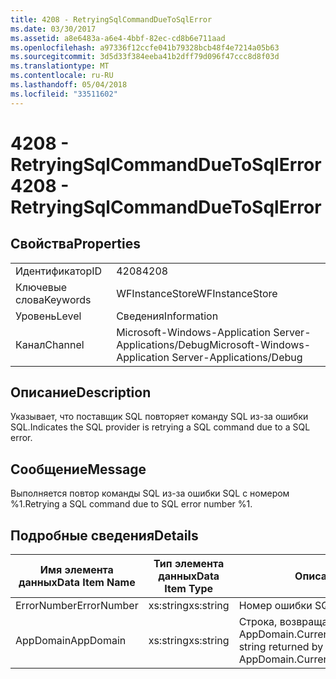 ```yaml
---
title: 4208 - RetryingSqlCommandDueToSqlError
ms.date: 03/30/2017
ms.assetid: a8e6483a-a6e4-4bbf-82ec-cd8b6e711aad
ms.openlocfilehash: a97336f12ccfe041b79328bcb48f4e7214a05b63
ms.sourcegitcommit: 3d5d33f384eeba41b2dff79d096f47ccc8d8f03d
ms.translationtype: MT
ms.contentlocale: ru-RU
ms.lasthandoff: 05/04/2018
ms.locfileid: "33511602"
---
```

# <a name="4208---retryingsqlcommandduetosqlerror"></a><span data-ttu-id="55433-102">4208 - RetryingSqlCommandDueToSqlError</span><span class="sxs-lookup"><span data-stu-id="55433-102">4208 - RetryingSqlCommandDueToSqlError</span></span>
## <a name="properties"></a><span data-ttu-id="55433-103">Свойства</span><span class="sxs-lookup"><span data-stu-id="55433-103">Properties</span></span>  
  
|||  
|-|-|  
|<span data-ttu-id="55433-104">Идентификатор</span><span class="sxs-lookup"><span data-stu-id="55433-104">ID</span></span>|<span data-ttu-id="55433-105">4208</span><span class="sxs-lookup"><span data-stu-id="55433-105">4208</span></span>|  
|<span data-ttu-id="55433-106">Ключевые слова</span><span class="sxs-lookup"><span data-stu-id="55433-106">Keywords</span></span>|<span data-ttu-id="55433-107">WFInstanceStore</span><span class="sxs-lookup"><span data-stu-id="55433-107">WFInstanceStore</span></span>|  
|<span data-ttu-id="55433-108">Уровень</span><span class="sxs-lookup"><span data-stu-id="55433-108">Level</span></span>|<span data-ttu-id="55433-109">Сведения</span><span class="sxs-lookup"><span data-stu-id="55433-109">Information</span></span>|  
|<span data-ttu-id="55433-110">Канал</span><span class="sxs-lookup"><span data-stu-id="55433-110">Channel</span></span>|<span data-ttu-id="55433-111">Microsoft-Windows-Application Server-Applications/Debug</span><span class="sxs-lookup"><span data-stu-id="55433-111">Microsoft-Windows-Application Server-Applications/Debug</span></span>|  
  
## <a name="description"></a><span data-ttu-id="55433-112">Описание</span><span class="sxs-lookup"><span data-stu-id="55433-112">Description</span></span>  
 <span data-ttu-id="55433-113">Указывает, что поставщик SQL повторяет команду SQL из-за ошибки SQL.</span><span class="sxs-lookup"><span data-stu-id="55433-113">Indicates the SQL provider is retrying a SQL command due to a SQL error.</span></span>  
  
## <a name="message"></a><span data-ttu-id="55433-114">Сообщение</span><span class="sxs-lookup"><span data-stu-id="55433-114">Message</span></span>  
 <span data-ttu-id="55433-115">Выполняется повтор команды SQL из-за ошибки SQL с номером %1.</span><span class="sxs-lookup"><span data-stu-id="55433-115">Retrying a SQL command due to SQL error number %1.</span></span>  
  
## <a name="details"></a><span data-ttu-id="55433-116">Подробные сведения</span><span class="sxs-lookup"><span data-stu-id="55433-116">Details</span></span>  
  
|<span data-ttu-id="55433-117">Имя элемента данных</span><span class="sxs-lookup"><span data-stu-id="55433-117">Data Item Name</span></span>|<span data-ttu-id="55433-118">Тип элемента данных</span><span class="sxs-lookup"><span data-stu-id="55433-118">Data Item Type</span></span>|<span data-ttu-id="55433-119">Описание</span><span class="sxs-lookup"><span data-stu-id="55433-119">Description</span></span>|  
|--------------------|--------------------|-----------------|  
|<span data-ttu-id="55433-120">ErrorNumber</span><span class="sxs-lookup"><span data-stu-id="55433-120">ErrorNumber</span></span>|<span data-ttu-id="55433-121">xs:string</span><span class="sxs-lookup"><span data-stu-id="55433-121">xs:string</span></span>|<span data-ttu-id="55433-122">Номер ошибки SQL.</span><span class="sxs-lookup"><span data-stu-id="55433-122">The SQL error number.</span></span>|  
|<span data-ttu-id="55433-123">AppDomain</span><span class="sxs-lookup"><span data-stu-id="55433-123">AppDomain</span></span>|<span data-ttu-id="55433-124">xs:string</span><span class="sxs-lookup"><span data-stu-id="55433-124">xs:string</span></span>|<span data-ttu-id="55433-125">Строка, возвращаемая AppDomain.CurrentDomain.FriendlyName.</span><span class="sxs-lookup"><span data-stu-id="55433-125">The string returned by AppDomain.CurrentDomain.FriendlyName.</span></span>|
